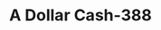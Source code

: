 ---
f_zip-code: 39272
f_state-code: MS
title: A Dollar Cash-388
f_phone: 601-502-2818
f_city-only: Byram
f_address: 7402 South Siwell Road Byram
f_location-unique-id: '388'
slug: a-dollar-cash-388
updated-on: '2024-05-30T13:46:58.046Z'
created-on: '2024-05-30T13:36:59.803Z'
published-on: '2024-05-30T13:54:32.469Z'
f_city-state: cms/city/byram-ms.md
f_company: cms/company/a-dollar-cash.md
f_state: cms/state/mississippi.md
layout: '[payday-loan].html'
tags: payday-loan
---